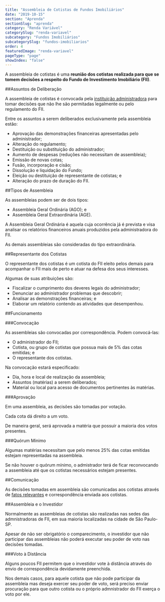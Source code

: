 ```yaml
---
title: "Assembleia de Cotistas de Fundos Imobiliários"
date: "2019-10-15"
section: "Aprenda"
sectionSlug: "aprenda"
category: "Renda Variável"
categorySlug: "renda-variavel"
subcategory: "Fundos Imobiliários"
subcategorySlug: "fundos-imobiliarios"
order: 4
featuredImage: "renda-variavel"
pageType: "page"
showIndex: "false"
---
```


A assembleia de cotistas é uma **reunião dos cotistas realizada para que se tomem decisões a respeito do Fundo de Investimento Imobiliário (FII)**.

##Assuntos de Deliberação

A assembleia de cotistas é convocada pela [instituição administradora](/renda-variavel/fundos-imobiliarios/administracao-do-fii) para tomar decisões que não lhe são permitadas legalmente ou pelo regulamento do FII.

Entre os assuntos a serem deliberados exclusivamente pela assembleia estão:

- Aprovação das demonstrações financeiras apresentadas pelo administrador;
- Alteração do regulamento;
- Destituição ou substituição do administrador;
- Aumento de despesas (reduções não necessitam de assembleia);
- Emissão de novas cotas;
- Fusão, incorporação e cisão;
- Dissolução e liquidação do Fundo;
- Eleição ou destituição de representante de cotistas; e
- Alteração do prazo de duração do FII.

##Tipos de Assembleia

As assembleias podem ser de dois tipos:

- Assembleia Geral Ordinária (AGO); e
- Assembleia Geral Extraordinária (AGE).

A Assembleia Geral Ordinária é aquela cuja ocorrência já é prevista e visa analisar os relatórios financeiros anuais produzidos pela administradora do FII.

As demais assembleias são consideradas do tipo extraordinária. 


##Representante dos Cotistas

O representante dos cotistas é um cotista do FII eleito pelos demais para acompanhar o FII mais de perto e atuar na defesa dos seus interesses.

Algumas de suas atribuições são:

- Fiscalizar o cumprimento dos deveres legais do administrador;
- Denunciar ao administrador problemas que descobrir;
- Analisar as demonstrações financeiras; e
- Elaborar um relatório contendo as atividades que desempenhou.


##Funcionamento

###Convocação

As assembleias são convocadas por correspondência. Podem convocá-las:

- O administrador do FII;
- Cotista, ou grupo de cotistas que possua mais de 5% das cotas emitidas; e
- O representante dos cotistas.

Na convocação estará especificado:

- Dia, hora e local de realização da assembleia;
- Assuntos (matérias) a serem deliberados;
- Material ou local para acesso de documentos pertinentes às matérias. 


###Aprovação

Em uma assembleia, as decisões são tomadas por votação.

Cada cota dá direito a um voto.

De maneira geral, será aprovada a matéria que possuir a maioria dos votos presentes.

###Quórum Mínimo

Algumas matérias necessitam que pelo menos 25% das cotas emitidas  estejam representadas na assembleia.

Se não houver o quórum mínimo, o admistrador terá de ficar reconvocando a assembleia até que os cotistas necessários estejam presentes.

##Comunicação

As decisões tomadas em assembleia são comunicadas aos cotistas através de [fatos relevantes](/renda-variavel/bolsa-de-valores/divulgacao-de-informacoes) e correspondência enviada aos cotistas.

##Assembleia e o Investidor

Normalmente as assembleias de cotistas são realizadas nas sedes das admnistradoras de FII, em sua maioria localizadas na cidade de São Paulo-SP.

Apesar de não ser obrigatório o comparecimento, o investidor que não participar das assembleias não poderá executar seu poder de voto nas decisões tomadas.

###Voto à Distância

Alguns poucos FII permitem que o investidor vote à distância através do envio de correspondência devidamente preenchida.

Nos demais casos, para aquele cotista que não pode participar da assembleia mas deseja exercer seu poder de voto, será preciso enviar procuração para que outro cotista ou o próprio admnistrador do FII exerça o voto por ele.